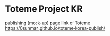 # Toteme Project KR

publishing (mock-up) page link of Toteme
<br>
https://0sunman.github.io/toteme-korea-publish/
</br>
